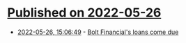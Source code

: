 # [Published on 2022-05-26](index.md)

* [2022-05-26, 15:06:49](https://news.ycombinator.com/item?id=31519240) - [Bolt Financial's loans come due](https://www.axios.com/2022/05/26/bolt-financials-loans-come-due)
